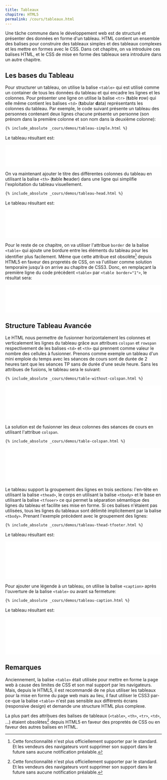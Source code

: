 ```yaml
---
title: Tableaux
chapitre: HTML5
permalink: /cours/tableaux.html
---
```


Une tâche commune dans le développement web est de structuré et présenter des
données en forme d'un tableau. HTML contient un ensemble des balises pour
construire des tableaux simples et des tableaux complexes et les mettre en
formes avec le CSS. Dans cet chapitre, on va introduire ces balises HTML, et le
CSS de mise en forme des tableaux sera introduire dans un autre chapitre.

Les bases du Tableau
--------------------

Pour structurer un tableau, on utilise la balise `<table>` qui est utilisé
comme un container de tous les données du tableau et qui encadre les lignes et
les colonnes. Pour présenter une ligne on utilise la balise `<tr>` (**t**able
**r**ow) qui elle même contient les balises `<td>` (**t**abular **d**ata)
représentants les colonnes du tableau. Par exemple, le code suivant présente un
tableau des personnes contenant deux lignes chacune présente un personne (son
prénom dans la première colonne et son nom dans la deuxième colonne):

```html
{% include_absolute _cours/demos/tableau-simple.html %}
```

Le tableau résultant est:

<p>
  <iframe height='70' scrolling='no' src='demos/tableau-simple.html' frameborder='no' style='width: 100%;'></iframe>
</p>

On va maintenant ajouter le titre des différentes colonnes du tableau en
utilisant la balise `<th>` (**t**able **h**eader) dans une ligne qui simplifie
l'exploitation du tableau visuellement.

```html
{% include_absolute _cours/demos/tableau-head.html %}
```

Le tableau résultant est:

<p>
  <iframe height='90' scrolling='no' src='demos/tableau-head.html' frameborder='no' style='width: 100%;'></iframe>
</p>

Pour le reste de ce chapitre, on va utiliser l'attribue `border` de la balise
`<table>` qui ajoute une bordure entre les éléments du tableau pour les
identifier plus facilement.  Même que cette attribue est obsolète[^obsolete]
depuis HTML5 en faveur des propretés de CSS, on va l'utiliser comme solution
temporaire jusqu'à on arrive au chapitre de CSS3. Donc, en remplaçant la
première ligne du code précèdent `<table>` par `<table border="1">`, le
résultat sera:

<p>
  <iframe height='90' scrolling='no' src='demos/tableau-head-with-border.html' frameborder='no' style='width: 100%;'></iframe>
</p>

Structure Tableau Avancée
-------------------------

Le HTML nous permettre de fusionner horizontalement les colonnes et
verticalement les lignes du tableau grâce aux attribues `colspan` et `rowspan`
respectivement de les balises `<td>` et `<th>` qui prennent comme valeur le
nombre des cellules à fusionner. Prenons comme exemple un tableau d'un mini
emploie du temps avec les séances de cours sont de durée de 2 heures tant que
les séances TP sans de durée d'une seule heure. Sans les attribues de fusions,
le tableau sera le suivant:

```html
{% include_absolute _cours/demos/table-without-colspan.html %}
```

<p>
  <iframe height='110' scrolling='no' src='demos/table-without-colspan.html' frameborder='no' style='width: 100%;'></iframe>
</p>

La solution est de fusionner les deux colonnes des séances de cours en
utilisant l'attribue `colspan`.


```html
{% include_absolute _cours/demos/table-colspan.html %}
```

<p>
  <iframe height='110' scrolling='no' src='demos/table-colspan.html' frameborder='no' style='width: 100%;'></iframe>
</p>


Le tableau support la groupement des lignes en trois sections: l'en-tête en
utilisant la balise `<thead>`, le corps en utilisant la balise `<tbody>` et le
base en utilisant la balise `<tfooer>` ce qui permet la séparation sémantique
des lignes du tableau et facilite ses mise en forme. Si ces balises n'étaient
pas utilisées, tous les lignes du tableaux sont délimité implicitement par la
balise `<tbody>`. Prenant l'exemple précèdent avec le groupement des lignes:

```html
{% include_absolute _cours/demos/tableau-thead-tfooter.html %}
```

Le tableau résultant est:

<p>
  <iframe height='120' scrolling='no' src='demos/tableau-thead-tfooter.html' frameborder='no' style='width: 100%;'></iframe>
</p>

Pour ajouter une légende à un tableau, on utilise la balise `<caption>` après
l'ouverture de la balise `<table>` ou avant sa fermeture:

```html
{% include_absolute _cours/demos/tableau-caption.html %}
```

Le tableau résultant est:

<p>
  <iframe height='120' scrolling='no' src='demos/tableau-caption.html' frameborder='no' style='width: 100%;'></iframe>
</p>

Remarques
---------

Anciennement, la balise `<table>` était utilisée pour mettre en forme la page
web à cause des limites de CSS et son mal support par les navigateurs.  Mais,
depuis le HTML5, il est recommandé de ne plus utiliser les tableaux pour la
mise en forme du page web mais au lieu, il faut utiliser le CSS3 par-ce-que la
balise `<table>` n'est pas sensible aux différents écrans (responsive design)
et demande une structure HTML plus complexe.

La plus part des attribues des balises de tableaux (`<table>`, `<th>`, `<tr>`,
`<td>`, ...) étaient obsolètes[^obsolete] depuis HTML5 en faveur des propretés
de CSS ou en faveur des autres balises en HTML.


[^obsolete]:
    Cette fonctionnalité n'est plus officiellement supporter par le standard.
    Et les vendeurs des navigateurs vont supprimer son support dans le future
    sans aucune notification préalable.
